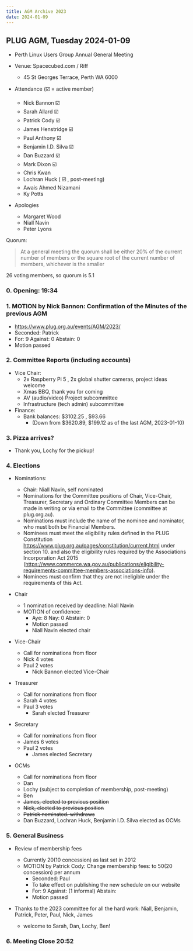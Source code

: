```yaml
---
title: AGM Archive 2023
date: 2024-01-09
---
```


## PLUG AGM, Tuesday 2024-01-09
- Perth Linux Users Group Annual General Meeting
- Venue: Spacecubed.com / Riff
  - 45 St Georges Terrace, Perth WA 6000

- Attendance (:ballot_box_with_check: = active member)
  - Nick Bannon :ballot_box_with_check:
  - Sarah Allard :ballot_box_with_check: 
  - Patrick Cody :ballot_box_with_check: 
  - James Henstridge :ballot_box_with_check: 
  - Paul Anthony :ballot_box_with_check:
  - Benjamin I.D. Silva :ballot_box_with_check:
  - Dan Buzzard :ballot_box_with_check:
  - Mark Dixon :ballot_box_with_check:
  - Chris Kwan
  - Lochran Huck ( :ballot_box_with_check: , post-meeting)
  - Awais Ahmed Nizamani
  - Ky Potts

- Apologies
  - Margaret Wood
  - Niall Navin
  - Peter Lyons

Quorum: 

> At a general meeting the quorum shall be either 20% of the current number of members or the square root of the current number of members, whichever is the smaller

26 voting members, so quorum is 5.1

### 0. Opening: 19:34
### 1. MOTION by Nick Bannon: Confirmation of the Minutes of the previous AGM
   - https://www.plug.org.au/events/AGM/2023/
   - Seconded: Patrick
   - For: 9 Against: 0 Abstain: 0
   - Motion passed

### 2. Committee Reports (including accounts)
  - Vice Chair:
    - 2x Raspberry Pi 5 , 2x global shutter cameras, project ideas welcome
    - Xmas BBQ, thank you for coming
    - AV (audio/video) Project subcommittee
    - Infrastructure (tech admin) subcommittee
  - Finance:
    - Bank balances: $3102.25 , $93.66
      - (Down from $3620.89, $199.12 as of the last AGM, 2023-01-10)

### 3. Pizza arrives?
- Thank you, Lochy for the pickup!

### 4. Elections
- Nominations:
  - Chair: Niall Navin, self nominated
  - Nominations for the Committee positions of Chair, Vice-Chair, Treasurer, Secretary and Ordinary Committee Members can be made in writing or via email to the Committee (committee at plug.org.au).
  - Nominations must include the name of the nominee and nominator, who must both be Financial Members.
  - Nominees must meet the eligibility rules defined in the PLUG Constitution https://www.plug.org.au/pages/constitution/current.html under section 10. and also the eligibility rules required by the Associations Incorporation Act 2015 (https://www.commerce.wa.gov.au/publications/eligibility-requirements-committee-members-associations-info).
  - Nominees must confirm that they are not ineligible under the requirements of this Act.

- Chair
  - 1 nomination received by deadline: Niall Navin
  - MOTION of confidence:
    - Aye: 8 Nay: 0 Abstain: 0
    - Motion passed
    - Niall Navin elected chair

- Vice-Chair
  - Call for nominations from floor
  - Nick 4 votes
  - Paul 2 votes
    - Nick Bannon elected Vice-Chair

- Treasurer
  - Call for nominations from floor
  - Sarah 4 votes
  - Paul 3 votes
    - Sarah elected Treasurer

- Secretary
  - Call for nominations from floor
  - James 6 votes
  - Paul 2 votes
    - James elected Secretary

- OCMs
  - Call for nominations from floor
  - Dan
  - Lochy (subject to completion of membership, post-meeting)
  - Ben
  - ~~James, elected to previous position~~
  - ~~Nick, elected to previous position~~
  - ~~Patrick nominated. withdraws~~
  - Dan Buzzard, Lochran Huck, Benjamin I.D. Silva elected as OCMs

### 5. General Business
- Review of membership fees
     - Currently $20 ($10 concession) as last set in 2012
     - MOTION by Patrick Cody: Change membership fees: to $50 ($20 concession) per annum
       - Seconded: Paul
       - To take effect on publishing the new schedule on our website
       - For: 9 Against: (1 informal) Abstain:
       - Motion passed

- Thanks to the 2023 committee for all the hard work: Niall, Benjamin, Patrick, Peter, Paul, Nick, James
  - welcome to Sarah, Dan, Lochy, Ben!

### 6. Meeting Close 20:52
